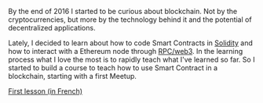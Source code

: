 By the end of 2016 I started to be curious about blockchain. Not by the cryptocurrencies, but more by the technology behind it and the potential of decentralized applications.

Lately, I decided to learn about how to code Smart Contracts in [Solidity](https://en.wikipedia.org/wiki/Solidity) and how to interact with a Ethereum node through [RPC/web3](https://github.com/ethereum/web3.js/). In the learning process what I love the most is to rapidly teach what I've learned so far. So I started to build a course to teach how to use Smart Contract in a blockchain, starting with a first Meetup.


 <a class="btn btn-primary btn-lg" href="https://www.meetup.com/Le-Wagon-Lille-Coding-Station/events/248928372/"><i class="fab fa-meetup"></i> First lesson (in French)</a>
